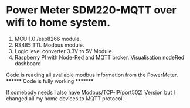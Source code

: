 # Power Meter SDM220-MQTT over wifi to home system.

1. MCU 1.0 /esp8266 module.
2. RS485 TTL Modbus module.
3. Logic level converter 3.3V to 5V Module.
4. Raspberry PI with Node-Red and MQTT broker. Visualisation nodeRed dashboard

Code is reading all available modbus information from the PowerMeter. 
****** Code is fully working *******

If somebody needs I also have Modbus/TCP-IP(port502) Version but I changed all my home devices to MQTT protocol.
